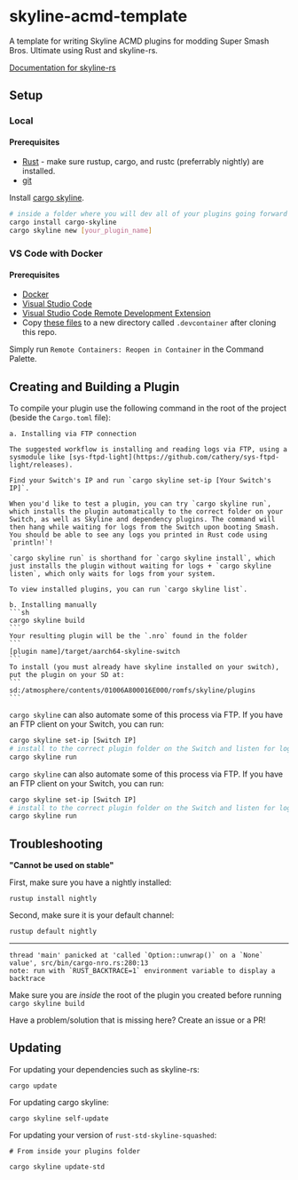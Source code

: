 # skyline-acmd-template

A template for writing Skyline ACMD plugins for modding Super Smash Bros. Ultimate using Rust and skyline-rs.

[Documentation for skyline-rs](https://ultimate-research.github.io/skyline-rs-template/doc/skyline/index.html)

## Setup

### Local

#### Prerequisites

* [Rust](https://www.rust-lang.org/install.html) - make sure rustup, cargo, and rustc (preferrably nightly) are installed.
* [git](https://git-scm.com/book/en/v2/Getting-Started-Installing-Git)

Install [cargo skyline](https://github.com/jam1garner/cargo-skyline).
```bash
# inside a folder where you will dev all of your plugins going forward
cargo install cargo-skyline
cargo skyline new [your_plugin_name]
```

### VS Code with Docker

#### Prerequisites

* [Docker](https://www.docker.com/get-started)
* [Visual Studio Code](https://code.visualstudio.com/)
* [Visual Studio Code Remote Development Extension](https://marketplace.visualstudio.com/items?itemName=ms-vscode-remote.vscode-remote-extensionpack)
* Copy [these files](https://gist.github.com/jugeeya/ebdf699e3dc442dc1706e4ee6587b86f) to a new directory called `.devcontainer` after cloning this repo.

Simply run `Remote Containers: Reopen in Container` in the Command Palette. 

## Creating and Building a Plugin

To compile your plugin use the following command in the root of the project (beside the `Cargo.toml` file):

    a. Installing via FTP connection

    The suggested workflow is installing and reading logs via FTP, using a sysmodule like [sys-ftpd-light](https://github.com/cathery/sys-ftpd-light/releases).

    Find your Switch's IP and run `cargo skyline set-ip [Your Switch's IP]`.

    When you'd like to test a plugin, you can try `cargo skyline run`, which installs the plugin automatically to the correct folder on your Switch, as well as Skyline and dependency plugins. The command will then hang while waiting for logs from the Switch upon booting Smash. You should be able to see any logs you printed in Rust code using `println!`!

    `cargo skyline run` is shorthand for `cargo skyline install`, which just installs the plugin without waiting for logs + `cargo skyline listen`, which only waits for logs from your system.

    To view installed plugins, you can run `cargo skyline list`.

    b. Installing manually
    ```sh
    cargo skyline build
    ```
    Your resulting plugin will be the `.nro` found in the folder
    ```
    [plugin name]/target/aarch64-skyline-switch
    ```
    To install (you must already have skyline installed on your switch), put the plugin on your SD at:
    ```
    sd:/atmosphere/contents/01006A800016E000/romfs/skyline/plugins
    ```

`cargo skyline` can also automate some of this process via FTP. If you have an FTP client on your Switch, you can run:
```sh
cargo skyline set-ip [Switch IP]
# install to the correct plugin folder on the Switch and listen for logs
cargo skyline run 
```

`cargo skyline` can also automate some of this process via FTP. If you have an FTP client on your Switch, you can run:
```sh
cargo skyline set-ip [Switch IP]
# install to the correct plugin folder on the Switch and listen for logs
cargo skyline run 
```

## Troubleshooting

**"Cannot be used on stable"**

First, make sure you have a nightly installed:
```
rustup install nightly
```
Second, make sure it is your default channel:
```
rustup default nightly
```
---
```
thread 'main' panicked at 'called `Option::unwrap()` on a `None` value', src/bin/cargo-nro.rs:280:13
note: run with `RUST_BACKTRACE=1` environment variable to display a backtrace
```

Make sure you are *inside* the root of the plugin you created before running `cargo skyline build`

Have a problem/solution that is missing here? Create an issue or a PR!

## Updating

For updating your dependencies such as skyline-rs:

```
cargo update
```

For updating cargo skyline:

```
cargo skyline self-update
```

For updating your version of `rust-std-skyline-squashed`:

```
# From inside your plugins folder

cargo skyline update-std
```
